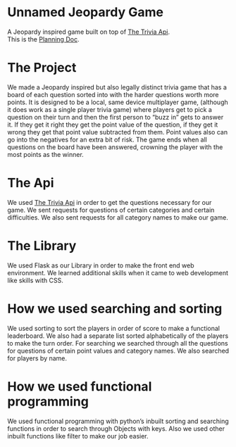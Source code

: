 # Unnamed Jeopardy Game
A Jeopardy inspired game built on top of [The Trivia Api](https://the-trivia-api.com/).<br>
This is the [Planning Doc](https://docs.google.com/document/d/1NCdnIhhZvRXedCvAYOJ4_kEHXMFeGlRLU2YLS3yziU0/edit?usp=sharing).

# The Project
We made a Jeopardy inspired but also legally distinct trivia game that has a board of each question sorted into with the harder questions worth more points. It is designed to be a local, same device multiplayer game, (although it does work as a single player trivia game) where players get to pick a question on their turn and then the first person to “buzz in” gets to answer it. If they get it right they get the point value of the question, if they get it wrong they get that point value subtracted from them. Point values also can go into the negatives for an extra bit of risk. The game ends when all questions on the board have been answered, crowning the player with the most points as the winner.
# The Api
We used [The Trivia Api](https://the-trivia-api.com/) in order to get the questions necessary for our game. We sent requests for questions of certain categories and certain difficulties. We also sent requests for all category names to make our game.
# The Library
We used Flask as our Library in order to make the front end web environment. We learned additional skills when it came to web development like skills with CSS. 
# How we used searching and sorting
We used sorting to sort the players in order of score to make a functional leaderboard. We also had a separate list sorted alphabetically of the players to make the turn order. For searching we searched through all the questions for questions of certain point values and category names. We also searched for players by name.
# How we used functional programming
We used functional programming with python’s inbuilt sorting and searching functions in order to search through Objects with keys. Also we used other inbuilt functions like filter to make our job easier. 
# 

